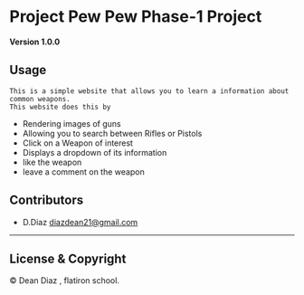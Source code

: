 # Project Pew Pew Phase-1 Project

**Version 1.0.0**

## Usage

```
This is a simple website that allows you to learn a information about common weapons.
This website does this by 
```
- Rendering images of guns
- Allowing you to search between Rifles or Pistols
- Click on a Weapon of interest
- Displays a dropdown of its information
- like the weapon
- leave a comment on the weapon


## Contributors 

- D.Diaz <diazdean21@gmail.com>
---
## License & Copyright

© Dean Diaz , flatiron school.
